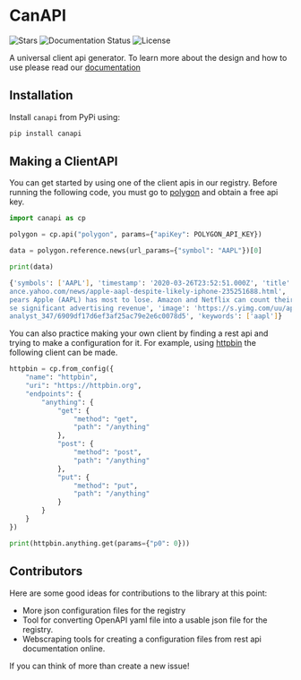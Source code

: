 # CanAPI


![Stars](https://img.shields.io/github/stars/finverse/canapi)
![Documentation Status](https://readthedocs.org/projects/canapi/badge/?version=latest)
![License](https://img.shields.io/github/license/finverse/canapi)


A universal client api generator. To learn more about the design and how to use please read our [documentation](https://canapi.readthedocs.io/en/latest/)


## Installation
Install `canapi` from PyPi using:
```bash
pip install canapi
```

## Making a ClientAPI
You can get started by using one of the client apis in our registry. Before running the following code, you must go to [polygon](https://polygon.io/) and obtain a free api key.
```python
import canapi as cp

polygon = cp.api("polygon", params={"apiKey": POLYGON_API_KEY})

data = polygon.reference.news(url_params={"symbol": "AAPL"})[0]

print(data)
```

```bash
{'symbols': ['AAPL'], 'timestamp': '2020-03-26T23:52:51.000Z', 'title': 'Apple (AAPL): Despite Likely iPhone 12 Delays, the Risk-Reward Remains Compelling, Says Analyst', 'url': 'https://fin
ance.yahoo.com/news/apple-aapl-despite-likely-iphone-235251688.html', 'source': 'finance yahoo', 'summary': 'When considering the fortunes of the FAANG family since the viral outbreak, it ap
pears Apple (AAPL) has most to lose. Amazon and Netflix can count their internet driven models as particularly well set up for a hibernation period. And while Google and Facebook stand to lo
se significant advertising revenue', 'image': 'https://s.yimg.com/uu/api/res/1.2/Su.8VniRbi_GL2B3BruK5w--~B/aD0zMzc7dz0xMDI0O3NtPTE7YXBwaWQ9eXRhY2h5b24-/https://media.zenfs.com/en-US/smarter
analyst_347/6909df17d6ef3af25ac79e2e6c0078d5', 'keywords': ['aapl']}
```

You can also practice making your own client by finding a rest api and trying to make a configuration for it. For example, using [httpbin](https://httpbin.org/) the following client can be made.

```python
httpbin = cp.from_config({
    "name": "httpbin",
    "uri": "https://httpbin.org",
    "endpoints": {
        "anything": {
            "get": {
                "method": "get",
                "path": "/anything"
            },
            "post": {
                "method": "post",
                "path": "/anything"
            },
            "put": {
                "method": "put",
                "path": "/anything"
            }
        }
    }
})

print(httpbin.anything.get(params={"p0": 0}))
```

## Contributors
Here are some good ideas for contributions to the library at this point:
* More json configuration files for the registry
* Tool for converting OpenAPI yaml file into a usable json file for the registry.
* Webscraping tools for creating a configuration files from rest api documentation online.

If you can think of more than create a new issue!
